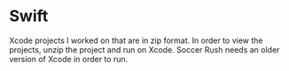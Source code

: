 # Swift

Xcode projects I worked on that are in zip format. In order to view the projects, unzip the project and run on Xcode. Soccer Rush needs an older version of Xcode in order to run.
